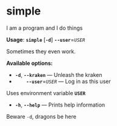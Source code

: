 # simple

I am a program and I do things

**Usage**: **`simple`** \[**`-d`**\] **`--user`**=_`USER`_

Sometimes they even work.

**Available options:**
- **`-d`**, **`--kraken`** &mdash; 
Unleash the kraken
- **`    --user`**=_`USER`_ &mdash; 
Log in as this user
   
Uses environment variable **`USER`**
- **`-h`**, **`--help`** &mdash; 
Prints help information



Beware `-d`, dragons be here
